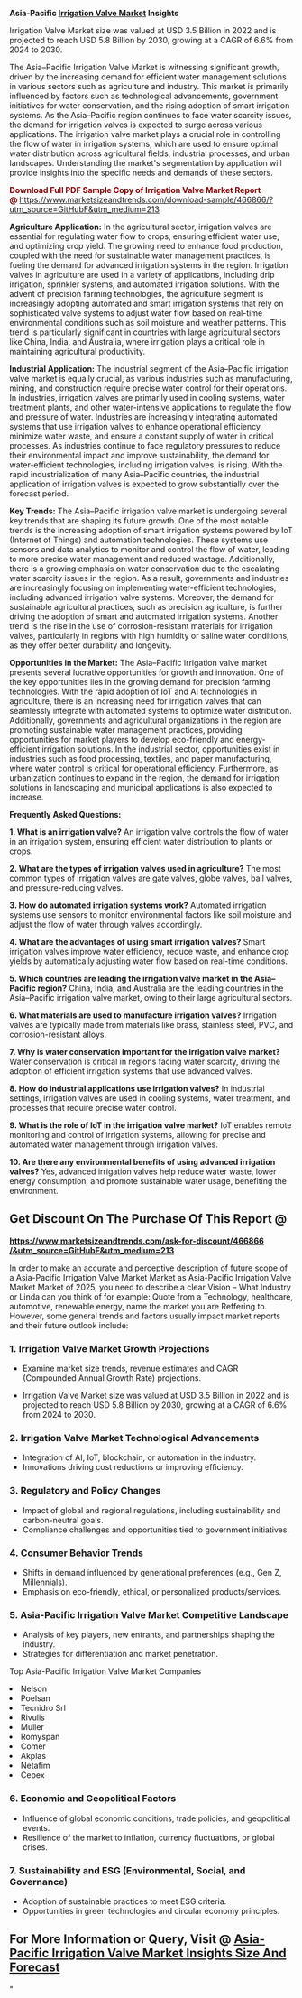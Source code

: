 <p><strong>Asia-Pacific&nbsp;<a href=""https://www.marketsizeandtrends.com/download-sample/466866/&amp;utm_source=GitHubF&amp;utm_medium=213"">Irrigation Valve Market</a> Insights</strong></p><p>Irrigation Valve Market size was valued at USD 3.5 Billion in 2022 and is projected to reach USD 5.8 Billion by 2030, growing at a CAGR of 6.6% from 2024 to 2030.</p><p><p>The Asia–Pacific Irrigation Valve Market is witnessing significant growth, driven by the increasing demand for efficient water management solutions in various sectors such as agriculture and industry. This market is primarily influenced by factors such as technological advancements, government initiatives for water conservation, and the rising adoption of smart irrigation systems. As the Asia–Pacific region continues to face water scarcity issues, the demand for irrigation valves is expected to surge across various applications. The irrigation valve market plays a crucial role in controlling the flow of water in irrigation systems, which are used to ensure optimal water distribution across agricultural fields, industrial processes, and urban landscapes. Understanding the market's segmentation by application will provide insights into the specific needs and demands of these sectors. <p><strong><span style="color: #800000;">Download Full PDF Sample Copy of Irrigation Valve Market Report @</span>&nbsp;</strong><a href="https://www.marketsizeandtrends.com/download-sample/466866/?utm_source=GitHubF&amp;utm_medium=213" target="_blank">https://www.marketsizeandtrends.com/download-sample/466866/?utm_source=GitHubF&amp;utm_medium=213</a></p></p><p><strong>Agriculture Application:</strong> In the agricultural sector, irrigation valves are essential for regulating water flow to crops, ensuring efficient water use, and optimizing crop yield. The growing need to enhance food production, coupled with the need for sustainable water management practices, is fueling the demand for advanced irrigation systems in the region. Irrigation valves in agriculture are used in a variety of applications, including drip irrigation, sprinkler systems, and automated irrigation solutions. With the advent of precision farming technologies, the agriculture segment is increasingly adopting automated and smart irrigation systems that rely on sophisticated valve systems to adjust water flow based on real-time environmental conditions such as soil moisture and weather patterns. This trend is particularly significant in countries with large agricultural sectors like China, India, and Australia, where irrigation plays a critical role in maintaining agricultural productivity.<p><strong>Industrial Application:</strong> The industrial segment of the Asia–Pacific irrigation valve market is equally crucial, as various industries such as manufacturing, mining, and construction require precise water control for their operations. In industries, irrigation valves are primarily used in cooling systems, water treatment plants, and other water-intensive applications to regulate the flow and pressure of water. Industries are increasingly integrating automated systems that use irrigation valves to enhance operational efficiency, minimize water waste, and ensure a constant supply of water in critical processes. As industries continue to face regulatory pressures to reduce their environmental impact and improve sustainability, the demand for water-efficient technologies, including irrigation valves, is rising. With the rapid industrialization of many Asia–Pacific countries, the industrial application of irrigation valves is expected to grow substantially over the forecast period.<p><strong>Key Trends:</strong> The Asia–Pacific irrigation valve market is undergoing several key trends that are shaping its future growth. One of the most notable trends is the increasing adoption of smart irrigation systems powered by IoT (Internet of Things) and automation technologies. These systems use sensors and data analytics to monitor and control the flow of water, leading to more precise water management and reduced wastage. Additionally, there is a growing emphasis on water conservation due to the escalating water scarcity issues in the region. As a result, governments and industries are increasingly focusing on implementing water-efficient technologies, including advanced irrigation valve systems. Moreover, the demand for sustainable agricultural practices, such as precision agriculture, is further driving the adoption of smart and automated irrigation systems. Another trend is the rise in the use of corrosion-resistant materials for irrigation valves, particularly in regions with high humidity or saline water conditions, as they offer better durability and longevity.<p><strong>Opportunities in the Market:</strong> The Asia–Pacific irrigation valve market presents several lucrative opportunities for growth and innovation. One of the key opportunities lies in the growing demand for precision farming technologies. With the rapid adoption of IoT and AI technologies in agriculture, there is an increasing need for irrigation valves that can seamlessly integrate with automated systems to optimize water distribution. Additionally, governments and agricultural organizations in the region are promoting sustainable water management practices, providing opportunities for market players to develop eco-friendly and energy-efficient irrigation solutions. In the industrial sector, opportunities exist in industries such as food processing, textiles, and paper manufacturing, where water control is critical for operational efficiency. Furthermore, as urbanization continues to expand in the region, the demand for irrigation solutions in landscaping and municipal applications is also expected to increase.<p><strong>Frequently Asked Questions:</strong></p><p><strong>1. What is an irrigation valve?</strong> An irrigation valve controls the flow of water in an irrigation system, ensuring efficient water distribution to plants or crops. </p><p><strong>2. What are the types of irrigation valves used in agriculture?</strong> The most common types of irrigation valves are gate valves, globe valves, ball valves, and pressure-reducing valves. </p><p><strong>3. How do automated irrigation systems work?</strong> Automated irrigation systems use sensors to monitor environmental factors like soil moisture and adjust the flow of water through valves accordingly. </p><p><strong>4. What are the advantages of using smart irrigation valves?</strong> Smart irrigation valves improve water efficiency, reduce waste, and enhance crop yields by automatically adjusting water flow based on real-time conditions. </p><p><strong>5. Which countries are leading the irrigation valve market in the Asia–Pacific region?</strong> China, India, and Australia are the leading countries in the Asia–Pacific irrigation valve market, owing to their large agricultural sectors. </p><p><strong>6. What materials are used to manufacture irrigation valves?</strong> Irrigation valves are typically made from materials like brass, stainless steel, PVC, and corrosion-resistant alloys. </p><p><strong>7. Why is water conservation important for the irrigation valve market?</strong> Water conservation is critical in regions facing water scarcity, driving the adoption of efficient irrigation systems that use advanced valves. </p><p><strong>8. How do industrial applications use irrigation valves?</strong> In industrial settings, irrigation valves are used in cooling systems, water treatment, and processes that require precise water control. </p><p><strong>9. What is the role of IoT in the irrigation valve market?</strong> IoT enables remote monitoring and control of irrigation systems, allowing for precise and automated water management through irrigation valves. </p><p><strong>10. Are there any environmental benefits of using advanced irrigation valves?</strong> Yes, advanced irrigation valves help reduce water waste, lower energy consumption, and promote sustainable water usage, benefiting the environment. </p></p><h2><strong>Get Discount On The Purchase Of This Report @&nbsp;</strong></h2><p><strong><a href=""https://www.marketsizeandtrends.com/ask-for-discount/466866/&amp;utm_source=GitHubF&amp;utm_medium=213"" target=""_blank"">https://www.marketsizeandtrends.com/ask-for-discount/466866<br />/&amp;utm_source=GitHubF&amp;utm_medium=213</a></strong></p><p>In order to make an accurate and perceptive description of future scope of a Asia-Pacific&nbsp;Irrigation Valve Market Market as Asia-Pacific&nbsp;Irrigation Valve Market Market of 2025, you need to describe a clear Vision &ndash; What Industry or Linda can you think of for example: Quote from a Technology, healthcare, automotive, renewable energy, name the market you are Reffering to. However, some general trends and factors usually impact market reports and their future outlook include:</p><h3>1.&nbsp;<strong>Irrigation Valve Market Growth Projections</strong></h3><ul><li>Examine market size trends, revenue estimates and CAGR (Compounded Annual Growth Rate) projections.</li><li><p>Irrigation Valve Market size was valued at USD 3.5 Billion in 2022 and is projected to reach USD 5.8 Billion by 2030, growing at a CAGR of 6.6% from 2024 to 2030.</p></li></ul><h3>2.&nbsp;<strong>Irrigation Valve Market Technological Advancements</strong></h3><ul><li>Integration of AI, IoT, blockchain, or automation in the industry.</li><li>Innovations driving cost reductions or improving efficiency.</li></ul><h3>3.&nbsp;<strong>Regulatory and Policy Changes</strong></h3><ul><li>Impact of global and regional regulations, including sustainability and carbon-neutral goals.</li><li>Compliance challenges and opportunities tied to government initiatives.</li></ul><h3>4.&nbsp;<strong>Consumer Behavior Trends</strong></h3><ul><li>Shifts in demand influenced by generational preferences (e.g., Gen Z, Millennials).</li><li>Emphasis on eco-friendly, ethical, or personalized products/services.</li></ul><h3>5.&nbsp;<strong>Asia-Pacific Irrigation Valve Market Competitive Landscape</strong></h3><ul><li>Analysis of key players, new entrants, and partnerships shaping the industry.</li><li>Strategies for differentiation and market penetration.</li></ul><p data-pm-slice=""1 1 []"">Top Asia-Pacific Irrigation Valve Market Companies</p><div data-test-id=""""><p><li>Nelson</li><li> Poelsan</li><li> Tecnidro Srl</li><li> Rivulis</li><li> Muller</li><li> Romyspan</li><li> Comer</li><li> Akplas</li><li> Netafim</li><li> Cepex</li></p></div><h3>6.&nbsp;<strong>Economic and Geopolitical Factors</strong></h3><ul><li>Influence of global economic conditions, trade policies, and geopolitical events.</li><li>Resilience of the market to inflation, currency fluctuations, or global crises.</li></ul><h3>7.&nbsp;<strong>Sustainability and ESG (Environmental, Social, and Governance)</strong></h3><ul><li>Adoption of sustainable practices to meet ESG criteria.</li><li>Opportunities in green technologies and circular economy principles.</li></ul><h2><strong>For More Information or Query, Visit @&nbsp;</strong><a href=""https://www.verifiedmarketreports.com/product/irrigation-valve-market/"" target=""_blank"">Asia-Pacific Irrigation Valve Market Insights Size And Forecast</a></h2>"
